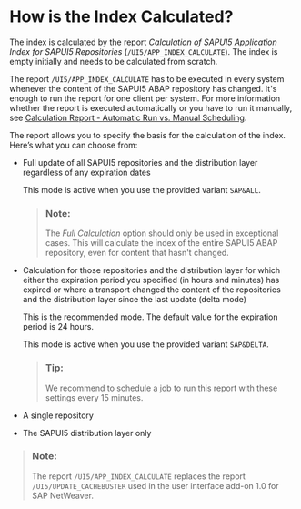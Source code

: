 <!-- loio8a4856a366284dac932b0f4fde3b3b17 -->

# How is the Index Calculated?

The index is calculated by the report *Calculation of SAPUI5 Application Index for SAPUI5 Repositories* \(`/UI5/APP_INDEX_CALCULATE`\). The index is empty initially and needs to be calculated from scratch.

The report `/UI5/APP_INDEX_CALCULATE` has to be executed in every system whenever the content of the SAPUI5 ABAP repository has changed. It's enough to run the report for one client per system. For more information whether the report is executed automatically or you have to run it manually, see [Calculation Report - Automatic Run vs. Manual Scheduling](calculation-report-automatic-run-vs-manual-scheduling-fbce0ba.md).

The report allows you to specify the basis for the calculation of the index. Here’s what you can choose from:

-   Full update of all SAPUI5 repositories and the distribution layer regardless of any expiration dates

    This mode is active when you use the provided variant `SAP&ALL`.

    > ### Note:  
    > The *Full Calculation* option should only be used in exceptional cases. This will calculate the index of the entire SAPUI5 ABAP repository, even for content that hasn't changed.

-   Calculation for those repositories and the distribution layer for which either the expiration period you specified \(in hours and minutes\) has expired or where a transport changed the content of the repositories and the distribution layer since the last update \(delta mode\)

    This is the recommended mode. The default value for the expiration period is 24 hours.

    This mode is active when you use the provided variant `SAP&DELTA`.

    > ### Tip:  
    > We recommend to schedule a job to run this report with these settings every 15 minutes.

-   A single repository

-   The SAPUI5 distribution layer only


> ### Note:  
> The report `/UI5/APP_INDEX_CALCULATE` replaces the report `/UI5/UPDATE_CACHEBUSTER` used in the user interface add-on 1.0 for SAP NetWeaver.


